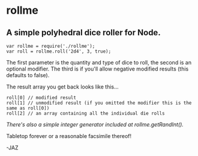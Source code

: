 rollme
======

A simple polyhedral dice roller for Node.
-----------------------------------------
~~~
var rollme = require('./rollme');  
var roll = rollme.roll('2d4', 3, true);
~~~

The first parameter is the quantity and type of dice to roll, the second is an optional modifier. The third is if you'll allow negative modified results (this defaults to false).

The result array you get back looks like this...

~~~
roll[0] // modified result  
roll[1] // unmodified result (if you omitted the modifier this is the same as roll[0])  
roll[2] // an array containing all the individual die rolls  
~~~

_There's also a simple integer generator included at rollme.getRandInt()._

Tabletop forever or a reasonable facsimile thereof!

-JAZ